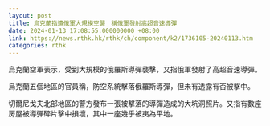 ```yaml
---
layout: post
title: 烏克蘭指遭俄軍大規模空襲　稱俄軍發射高超音速導彈
date: 2024-01-13 17:08:55.000000000 +08:00
link: https://news.rthk.hk/rthk/ch/component/k2/1736105-20240113.htm
categories: rthk
---
```


烏克蘭空軍表示，受到大規模的俄羅斯導彈襲擊，又指俄軍發射了高超音速導彈。

烏克蘭五個地區的官員稱，防空系統擊落俄羅斯導彈，但未有透露有否被擊中。

切爾尼戈夫北部地區的警方發布一張被擊落的導彈造成的大坑洞照片。又指有數座房屋被導彈碎片擊中損壞，其中一座幾乎被夷為平地。
